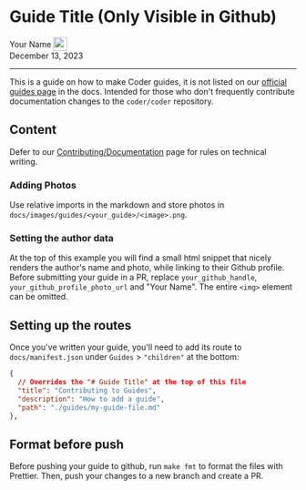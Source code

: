 # Guide Title (Only Visible in Github)

<div>
  <a href="https://github.com/<your_github_handle>" style="text-decoration: none; color: inherit;">
    <span style="vertical-align:middle;">Your Name</span>
    <img src="https://github.com/ericpaulsen.png" width="24px" height="24px" style="vertical-align:middle; margin: 0px;"/>
  </a>
</div>
December 13, 2023

---

This is a guide on how to make Coder guides, it is not listed on our
[official guides page](https://coder.com/docs/v2/latest/guides) in the docs. Intended for those who don't frequently contribute documentation changes to the
`coder/coder` repository.

## Content

Defer to our
[Contributing/Documentation](https://coder.com/docs/v2/latest/contributing/documentation)
page for rules on technical writing.

### Adding Photos

Use relative imports in the markdown and store photos in
`docs/images/guides/<your_guide>/<image>.png`.

### Setting the author data

At the top of this example you will find a small html snippet that nicely
renders the author's name and photo, while linking to their Github profile.
Before submitting your guide in a PR, replace `your_github_handle`,
`your_github_profile_photo_url` and "Your Name". The entire `<img>` element can
be omitted.

## Setting up the routes

Once you've written your guide, you'll need to add its route to
`docs/manifest.json` under `Guides` > `"children"` at the bottom:

```json
{
  // Overrides the "# Guide Title" at the top of this file
  "title": "Contributing to Guides",
  "description": "How to add a guide",
  "path": "./guides/my-guide-file.md"
},
```

## Format before push

Before pushing your guide to github, run `make fmt` to format the files with
Prettier. Then, push your changes to a new branch and create a PR.
